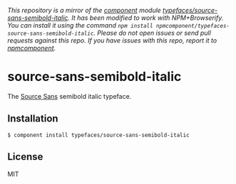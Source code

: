 *This repository is a mirror of the [component](http://component.io) module [typefaces/source-sans-semibold-italic](http://github.com/typefaces/source-sans-semibold-italic). It has been modified to work with NPM+Browserify. You can install it using the command `npm install npmcomponent/typefaces-source-sans-semibold-italic`. Please do not open issues or send pull requests against this repo. If you have issues with this repo, report it to [npmcomponent](https://github.com/airportyh/npmcomponent).*
# source-sans-semibold-italic
  
  The [Source Sans](https://typekit.com/fonts/source-sans-pro) semibold italic typeface.

## Installation

    $ component install typefaces/source-sans-semibold-italic

## License

  MIT

